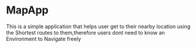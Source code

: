 # MapApp
This is a simple application that helps user get to their nearby location using the Shortest routes to them,therefore users dont need to know an
Environment to Navigate freely

